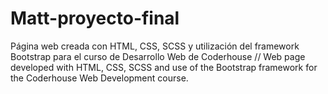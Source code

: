 # Matt-proyecto-final
Página web creada con HTML, CSS, SCSS y utilización del framework Bootstrap para el curso de Desarrollo Web de Coderhouse // Web page developed with HTML, CSS, SCSS and use of the Bootstrap framework for the Coderhouse Web Development course.

